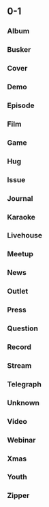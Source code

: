 ## 0-1
### Album
### Busker
### Cover
### Demo
### Episode
### Film
### Game
### Hug
### Issue
### Journal
### Karaoke
### Livehouse
### Meetup
### News
### Outlet
### Press
### Question
### Record
### Stream
### Telegraph
### Unknown
### Video
### Webinar
### Xmas
### Youth
### Zipper
